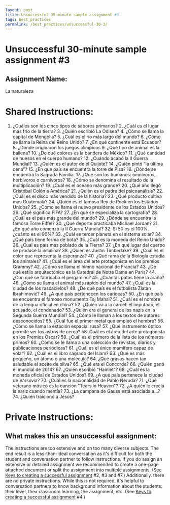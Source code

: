 ```yaml
---
layout: post
title: Unsuccessful 30-minute sample assignment #3
tags: best_practices
permalink: /best_practices/unsuccessful-30-3/
---
```


# Unsuccessful 30-minute sample assignment #3

## Assignment Name: 
La naturaleza

# Shared Instructions: 
1. ¿Cuáles son los cinco tipos de sabores primarios? 2. ¿Cuál es el lugar más frío de la tierra? 3. ¿Quién escribió La Odisea? 4. ¿Cómo se llama la capital de Mongolia? 5. ¿Cuál es el río más largo del mundo? 6. ¿Cómo se llama la Reina del Reino Unido? 7. ¿En qué continente está Ecuador? 8. ¿Dónde originaron los juegos olímpicos 9. ¿Qué tipo de animal es la ballena? 10. ¿De qué colores es la bandera de México? 11. ¿Qué cantidad de huesos en el cuerpo humano? 12. ¿Cuándo acabó la II Guerra Mundial? 13. ¿Quién es el autor de el Quijote? 14. ¿Quién pintó “la última cena”? 15. ¿En qué país se encuentra la torre de Pisa? 16. ¿Dónde se encuentra la Sagrada Familia. 17. ¿Qué son los humanos: omnívoros, herbívoros o carnívoros? 18. ¿Cómo se denomina el resultado de la multiplicación? 19. ¿Cuál es el océano más grande? 20. ¿Qué año llegó Cristóbal Colón a América? 21. ¿Quién es el padre del psicoanálisis? 22. ¿Cuál es el disco más vendido de la historia? 23. ¿Qué producto cultiva más Guatemala? 24. ¿Quién es el famoso Rey de Rock en los Estados Unidos? 25. ¿Cómo se llama el nuevo presidente de los Estados Unidos? 26. ¿Qué significa FIFA? 27. ¿En qué se especializa la cartografía? 28. ¿Cuál es el país más grande del mundo? 29. ¿Dónde se encuentra la famosa Torre Eiffel? 30. ¿Qué deporte practicaba Michael Jordan? 31. ¿En qué año comenzó la II Guerra Mundial? 32. Si 50 es el 100%, ¿cuánto es el 90%? 33. ¿Cuál es tercer planeta en el sistema solar? 34. ¿Qué país tiene forma de bota? 35. ¿Cuál es la moneda del Reino Unido? 36. ¿Cual es país más poblado de la Tierra? 37. ¿En qué lugar del cuerpo se produce la insulina? 38. ¿Quién es Justin Timberlake? 39. ¿Cuál es el color que representa la esperanza? 40. ¿Qué rama de la Biología estudia los animales? 41. ¿Cuál es el área del arte protagonista en los premios Grammy? 42. ¿Cómo se llama el himno nacional de Francia? 43. ¿De qué estilo arquitectónico es la Catedral de Notre Dame en París? 44. ¿Con qué se fabricaba el pergamino? 45. ¿Cuántas patas tiene la araña? 46. ¿Cómo se llama el animal más rápido del mundo? 47. ¿Cuál es la ciudad de los rascacielos? 48. ¿De qué país es el futbolista Zlatan Ibrahimović? 49. ¿A qué país pertenecen los cariocas? 50. ¿En qué país se encuentra el famoso monumento Taj Mahal? 51. ¿Cuál es el nombre de la lengua oficial en china? 52. ¿Quién va a la cárcel: el imputado, el acusado, el condenado? 53. ¿Quién era el general de los nazis en la Segunda Guerra Mundial? 54. ¿Cómo le llaman a los textos de autores desconocidos? 55. ¿Cuál fue el primer metal que empleó el hombre? 56. ¿Cómo se llama la estación espacial rusa? 57. ¿Qué instrumento óptico permite ver los astros de cerca? 58. Cuál es el área del arte protagonista en los Premios Óscar? 59. ¿Cuál es el primero de la lista de los números primos? 60. ¿Cómo se le llama a una colección de revistas, diarios y publicaciones periódicas? 61. ¿Cuál es el único mamífero capaz de volar? 62. ¿Cuál es el libro sagrado del Islam? 63. ¿Qué es más pequeño, un átomo o una molécula? 64. ¿Qué grasas hacen tan saludable el aceite de oliva? 65. ¿Qué era el Concorde? 66. ¿Quién ganó el mundial de 2014? 67. ¿Quién escribió “Hamlet”? 68. ¿Cuál es la moneda oficial de Estados Unidos? 69. ¿A qué país pertenece la ciudad de Varsovia? 70. ¿Cuál es la nacionalidad de Pablo Neruda? 71. ¿Qué veterano músico es la canción "Tears in Heaven"? 72. ¿A quién le crecía la nariz cuando mentía? 73. ¿La campana de Gauss está asociada a…? 74. ¿Quién traicionó a Jesús?

# Private Instructions:

## What makes this an unsuccessful assignment:
The instructions are too extensive and on too many diverse subjects. The end result is a less-than-ideal conversation as it's difficult for both the student and conversation partner to follow instructions. If you do assign an extensive or detailed assignment we recommended to create a one-page attached document or split the assignment into multiple assignments. (See [Keys to creating a successful assignment](/best_practices/keys-to-a-successful-assignment/) #2, #3 and #7.) Additionally. there are no private instructions. While this is not required, it's helpful to conversation partners to know background information about the students: their level, their classroom learning, the assignment, etc. (See [Keys to creating a successful assignment](/best_practices/keys-to-a-successful-assignment/) #4.)